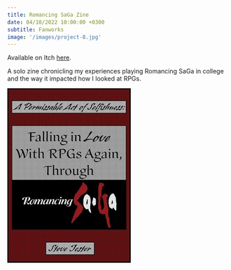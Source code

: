 ```yaml
---
title: Romancing SaGa Zine
date: 04/10/2022 10:00:00 +0300
subtitle: Fanworks
image: '/images/project-8.jpg'
---
```


Available on Itch <a href="https://sjester.itch.io/rs-solozine">here</a>.

A solo zine chronicling my experiences playing Romancing SaGa in college and the way it impacted how I looked at RPGs.

<div class="gallery-box">
  <div class="gallery">
    <img src="/images/project-8.jpg" alt="Project">
  </div>
</div>